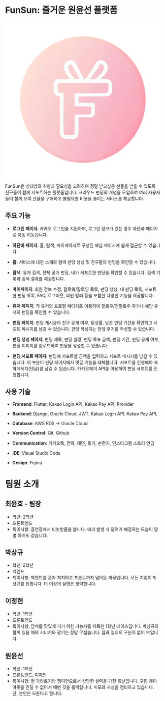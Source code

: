 # FunSun: 즐거운 원윤선 플랫폼

![FunSun Logo](assets/launcher/foreground.png)

FunSun은 상대방의 취향과 필요성을 고려하여 정말 받고싶은 선물을 받을 수 있도록 친구들이 함께 서포트하는 플랫폼입니다. 크라우드 펀딩의 개념을 도입하여 여러 사용자들이 함께 모여 선물을 구매하고 불필요한 비용을 줄이는 서비스를 제공합니다.

## 주요 기능

- **로그인 페이지**: 카카오 로그인을 지원하며, 로그인 정보가 있는 경우 하단바 페이지로 자동 이동됩니다.

- **하단바 페이지**: 홈, 탐색, 마이페이지로 구성된 핵심 페이지에 쉽게 접근할 수 있습니다.

- **홈**: 서비스에 대한 소개와 함께 펀딩 생성 및 친구들의 펀딩을 확인할 수 있습니다.

- **탐색**: 유저 검색, 전체 공개 펀딩, 내가 서포트한 펀딩을 확인할 수 있습니다. 검색 기록과 검색 결과를 제공합니다.

- **마이페이지**: 회원 정보 수정, 팔로워/팔로잉 목록, 펀딩 생성, 내 펀딩 목록, 서포트한 펀딩 목록, FAQ, 로그아웃, 회원 탈퇴 등을 포함한 다양한 기능을 제공합니다.

- **유저 페이지**: 각 유저의 프로필 페이지로 이동하여 팔로우/언팔로우 하거나 해당 유저의 펀딩을 확인할 수 있습니다.

- **펀딩 페이지**: 펀딩 게시글의 친구 공개 여부, 달성률, 남은 펀딩 기간을 확인하고 서포트 메시지를 남길 수 있습니다. 펀딩 작성자는 펀딩 후기를 작성할 수 있습니다.

- **펀딩 생성 페이지**: 펀딩 제목, 펀딩 설명, 펀딩 목표 금액, 펀딩 기간, 펀딩 공개 여부, 펀딩 이미지를 업로드하여 펀딩을 생성할 수 있습니다.

- **펀딩 서포트 페이지**: 펀딩에 서포트할 금액을 입력하고 서포트 메시지를 남길 수 있습니다. 이 부분이 펀딩 페이지에서 댓글 기능을 대체합니다. 서포트를 진행해야 축하메세지(댓글)를 남길 수 있습니다.
  카카오페이 API를 이용하여 펀딩 서포트를 진행합니다.

## 사용 기술

- **Frontend**: Flutter, Kakao Login API, Kakao Pay API, Provider

- **Backend**: Django, Oracle Cloud, JWT, Kakao Login API, Kakao Pay API,

- **Database**: AWS RDS -> Oracle Cloud

- **Version Control**: Git, Github

- **Communication**: 카카오톡, 전화, 대면, 동거, 손편지, 인스타그램 스토리 언급

- **IDE**: Visual Studio Code

- **Design**: Figma

# 팀원 소개

## 최윤호 - 팀장

- 학년: 2학년
- 프론트엔드
- 특이사항: 흡연장에서 비눗방울을 붑니다. 에러 발생 시 달려가 해결하는 모습이 말벌 아저씨 같습니다.

## 박상규

- 학년: 2학년
- 백엔드
- 특이사항: 백엔드를 혼자 처치하고 프론트까지 넘어온 괴물입니다. 모든 기업이 박상규를 원합니다. 더 이상의 설명은 생략합니다.

## 이정현

- 학년: 1학년
- 프론트엔드
- 특이사항: 담배를 맛있게 피기 위한 기능사를 취득한 1학년 에이스입니다. 박상규와 함께 있을 때의 시너지와 광기는 정말 무섭습니다. 집과 일터의 구분이 없어 보입니다.

## 원윤선

- 학년: 1학년
- 프론트엔드, 디자인
- 특이사항: 현 가라르지방 챔피언으로서 상당한 실력을 가진 굥선입니다. 구린 레이아웃을 견딜 수 없어서 매번 깃을 롤백합니다. 미모와 지성을 겸비하고 있습니다. 단, 본인은 모른다고 합니다.
